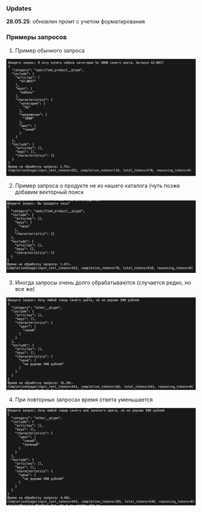 ### Updates

**28.05.25**: обновлен промт с учетом форматирования

### Примеры запросов

1. Пример обычного запроса

![regular_resp](img/regular_resp.png)

2. Пример запроса о продукте не из нашего каталога (чуть позже добавим векторный поиск

![other_product_resp](img/other_product_resp.png)

3. Иногда запросы очень долго обрабатываются (случается редко, но все же)

![very_long_resp](img/very_long_resp.png)

4. При повторных запросах время ответа уменьшается

![shortened_resp](img/shortened_resp.png)